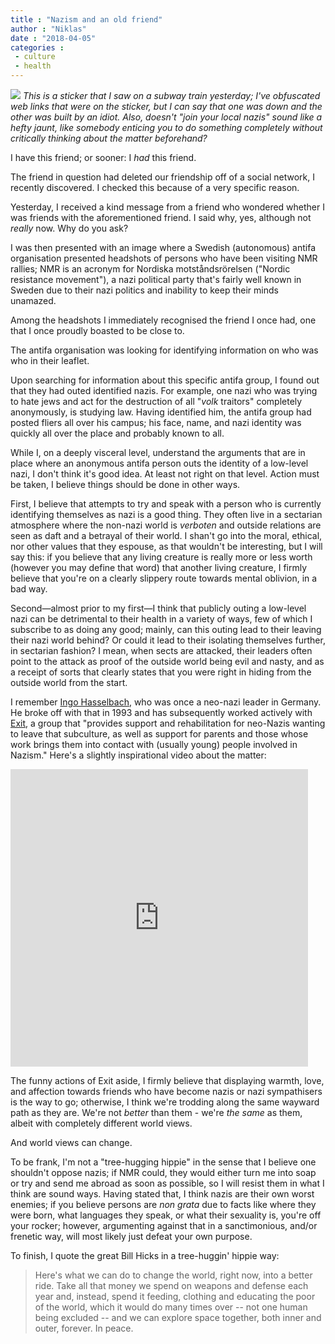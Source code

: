 ```yaml
---
title : "Nazism and an old friend"
author : "Niklas"
date : "2018-04-05"
categories : 
 - culture
 - health
---
```


[![](https://niklasblog.com/wp-content/IMG_20180404_205908-01-2-1024x813.jpeg)](https://niklasblog.com/wp-content/IMG_20180404_205908-01-2.jpeg) _This is a sticker that I saw on a subway train yesterday; I've obfuscated web links that were on the sticker, but I can say that one was down and the other was built by an idiot. Also, doesn't "join your local nazis" sound like a hefty jaunt, like somebody enticing you to do something completely without critically thinking about the matter beforehand?_

I have this friend; or sooner: I _had_ this friend.

The friend in question had deleted our friendship off of a social network, I recently discovered. I checked this because of a very specific reason.

Yesterday, I received a kind message from a friend who wondered whether I was friends with the aforementioned friend. I said why, yes, although not _really_ now. Why do you ask?

I was then presented with an image where a Swedish (autonomous) antifa organisation presented headshots of persons who have been visiting NMR rallies; NMR is an acronym for Nordiska motståndsrörelsen ("Nordic resistance movement"), a nazi political party that's fairly well known in Sweden due to their nazi politics and inability to keep their minds unamazed.

Among the headshots I immediately recognised the friend I once had, one that I once proudly boasted to be close to.

The antifa organisation was looking for identifying information on who was who in their leaflet.

Upon searching for information about this specific antifa group, I found out that they had outed identified nazis. For example, one nazi who was trying to hate jews and act for the destruction of all "_volk_ traitors" completely anonymously, is studying law. Having identified him, the antifa group had posted fliers all over his campus; his face, name, and nazi identity was quickly all over the place and probably known to all.

While I, on a deeply visceral level, understand the arguments that are in place where an anonymous antifa person outs the identity of a low-level nazi, I don't think it's good idea. At least not right on that level. Action must be taken, I believe things should be done in other ways.

First, I believe that attempts to try and speak with a person who is currently identifying themselves as nazi is a good thing. They often live in a sectarian atmosphere where the non-nazi world is _verboten_ and outside relations are seen as daft and a betrayal of their world. I shan't go into the moral, ethical, nor other values that they espouse, as that wouldn't be interesting, but I will say this: if you believe that any living creature is really more or less worth (however you may define that word) that another living creature, I firmly believe that you're on a clearly slippery route towards mental oblivion, in a bad way.

Second—almost prior to my first—I think that publicly outing a low-level nazi can be detrimental to their health in a variety of ways, few of which I subscribe to as doing any good; mainly, can this outing lead to their leaving their nazi world behind? Or could it lead to their isolating themselves further, in sectarian fashion? I mean, when sects are attacked, their leaders often point to the attack as proof of the outside world being evil and nasty, and as a receipt of sorts that clearly states that you were right in hiding from the outside world from the start.

I remember [Ingo Hasselbach](https://en.wikipedia.org/wiki/Ingo_Hasselbach), who was once a neo-nazi leader in Germany. He broke off with that in 1993 and has subsequently worked actively with [Exit](https://en.wikipedia.org/wiki/Exit_(group)), a group that "provides support and rehabilitation for neo-Nazis wanting to leave that subculture, as well as support for parents and those whose work brings them into contact with (usually young) people involved in Nazism." Here's a slightly inspirational video about the matter:

<iframe style="border: none; overflow: hidden;" src="https://www.facebook.com/plugins/video.php?href=https%3A%2F%2Fwww.facebook.com%2Fbbcnews%2Fvideos%2F10155342470597217%2F&amp;show_text=0&amp;width=476" scrolling="no" allowfullscreen="allowfullscreen" frameborder="0" width="476" height="476"></iframe>

The funny actions of Exit aside, I firmly believe that displaying warmth, love, and affection towards friends who have become nazis or nazi sympathisers is the way to go; otherwise, I think we're trodding along the same wayward path as they are. We're not _better_ than them - we're _the same_ as them, albeit with completely different world views.

And world views can change.

To be frank, I'm not a "tree-hugging hippie" in the sense that I believe one shouldn't oppose nazis; if NMR could, they would either turn me into soap or try and send me abroad as soon as possible, so I will resist them in what I think are sound ways. Having stated that, I think nazis are their own worst enemies; if you believe persons are _non grata_ due to facts like where they were born, what languages they speak, or what their sexuality is, you're off your rocker; however, argumenting against that in a sanctimonious, and/or frenetic way, will most likely just defeat your own purpose.

To finish, I quote the great Bill Hicks in a tree-huggin' hippie way:

> Here's what we can do to change the world, right now, into a better ride. Take all that money we spend on weapons and defense each year and, instead, spend it feeding, clothing and educating the poor of the world, which it would do many times over -- not one human being excluded -- and we can explore space together, both inner and outer, forever. In peace.
